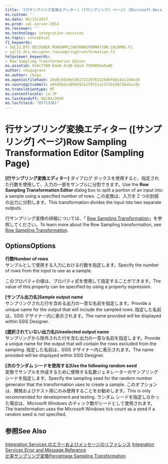 ```yaml
---
title: '[行サンプリング変換エディター] ([サンプリング] ページ) |Microsoft Docs'
ms.custom: ''
ms.date: 06/13/2017
ms.prod: sql-server-2014
ms.reviewer: ''
ms.technology: integration-services
ms.topic: conceptual
f1_keywords:
- SQL12.DTS.DESIGNER.ROWSAMPLINGTRANSFORMATION.COLUMNS.F1
- sql12.dts.designer.rowsamplingtransformation.f1
helpviewer_keywords:
- Row Sampling Transformation Editor
ms.assetid: 544c7709-6de0-4c08-bda3-759985be9a05
author: chugugrace
ms.author: chugu
ms.openlocfilehash: 26d0c0439e548172225f02220d8f6814a1168ea9
ms.sourcegitcommit: ad4d92dce894592a259721a1571b1d8736abacdb
ms.translationtype: MT
ms.contentlocale: ja-JP
ms.lasthandoff: 08/04/2020
ms.locfileid: "87713261"
---
```

# <a name="row-sampling-transformation-editor-sampling-page"></a><span data-ttu-id="cabb6-102">行サンプリング変換エディター ([サンプリング] ページ)</span><span class="sxs-lookup"><span data-stu-id="cabb6-102">Row Sampling Transformation Editor (Sampling Page)</span></span>
  <span data-ttu-id="cabb6-103">**[行サンプリング変換エディター]** ダイアログ ボックスを使用すると、指定された行数を使用して、入力の一部をサンプルに分割できます。</span><span class="sxs-lookup"><span data-stu-id="cabb6-103">Use the **Row Sampling Transformation Editor** dialog box to split a portion of an input into a sample using a specified number of rows.</span></span> <span data-ttu-id="cabb6-104">この変換は、入力を 2 つの別個の出力に分割します。</span><span class="sxs-lookup"><span data-stu-id="cabb6-104">This transformation divides the input into two separate outputs.</span></span>  
  
 <span data-ttu-id="cabb6-105">行サンプリング変換の詳細については、「 [Row Sampling Transformation](data-flow/transformations/row-sampling-transformation.md)」を参照してください。</span><span class="sxs-lookup"><span data-stu-id="cabb6-105">To learn more about the Row Sampling transformation, see [Row Sampling Transformation](data-flow/transformations/row-sampling-transformation.md).</span></span>  
  
## <a name="options"></a><span data-ttu-id="cabb6-106">Options</span><span class="sxs-lookup"><span data-stu-id="cabb6-106">Options</span></span>  
 <span data-ttu-id="cabb6-107">**行数**</span><span class="sxs-lookup"><span data-stu-id="cabb6-107">**Number of rows**</span></span>  
 <span data-ttu-id="cabb6-108">サンプルとして使用する入力における行数を指定します。</span><span class="sxs-lookup"><span data-stu-id="cabb6-108">Specify the number of rows from the input to use as a sample.</span></span>  
  
 <span data-ttu-id="cabb6-109">このプロパティの値は、プロパティ式を使用して指定することができます。</span><span class="sxs-lookup"><span data-stu-id="cabb6-109">The value of this property can be specified by using a property expression.</span></span>  
  
 <span data-ttu-id="cabb6-110">**[サンプル出力名]**</span><span class="sxs-lookup"><span data-stu-id="cabb6-110">**Sample output name**</span></span>  
 <span data-ttu-id="cabb6-111">サンプリングされた行を含める出力の一意な名前を指定します。</span><span class="sxs-lookup"><span data-stu-id="cabb6-111">Provide a unique name for the output that will include the sampled rows.</span></span> <span data-ttu-id="cabb6-112">指定した名前は、SSIS デザイナー内に表示されます。</span><span class="sxs-lookup"><span data-stu-id="cabb6-112">The name provided will be displayed within SSIS Designer.</span></span>  
  
 <span data-ttu-id="cabb6-113">**[選択されていない出力名]**</span><span class="sxs-lookup"><span data-stu-id="cabb6-113">**Unselected output name**</span></span>  
 <span data-ttu-id="cabb6-114">サンプリングから除外された行を含む出力の一意な名前を指定します。</span><span class="sxs-lookup"><span data-stu-id="cabb6-114">Provide a unique name for the output that will contain the rows excluded from the sampling.</span></span> <span data-ttu-id="cabb6-115">指定した名前は、SSIS デザイナー内に表示されます。</span><span class="sxs-lookup"><span data-stu-id="cabb6-115">The name provided will be displayed within SSIS Designer.</span></span>  
  
 <span data-ttu-id="cabb6-116">**[次のランダム シードを使用する]**</span><span class="sxs-lookup"><span data-stu-id="cabb6-116">**Use the following random seed**</span></span>  
 <span data-ttu-id="cabb6-117">変換でサンプルを作成するために使用する乱数ジェネレーターのサンプリング シードを指定します。</span><span class="sxs-lookup"><span data-stu-id="cabb6-117">Specify the sampling seed for the random number generator that the transformation uses to create a sample.</span></span> <span data-ttu-id="cabb6-118">このオプションは、開発およびテスト用にのみ使用することをお勧めします。</span><span class="sxs-lookup"><span data-stu-id="cabb6-118">This is only recommended for development and testing.</span></span> <span data-ttu-id="cabb6-119">ランダム シードを指定しなかった場合は、Microsoft Windows のティック数がシードとして使用されます。</span><span class="sxs-lookup"><span data-stu-id="cabb6-119">The transformation uses the Microsoft Windows tick count as a seed if a random seed is not specified.</span></span>  
  
## <a name="see-also"></a><span data-ttu-id="cabb6-120">参照</span><span class="sxs-lookup"><span data-stu-id="cabb6-120">See Also</span></span>  
 <span data-ttu-id="cabb6-121">[Integration Services のエラーおよびメッセージのリファレンス](../../2014/integration-services/integration-services-error-and-message-reference.md) </span><span class="sxs-lookup"><span data-stu-id="cabb6-121">[Integration Services Error and Message Reference](../../2014/integration-services/integration-services-error-and-message-reference.md) </span></span>  
 [<span data-ttu-id="cabb6-122">比率サンプリング変換</span><span class="sxs-lookup"><span data-stu-id="cabb6-122">Percentage Sampling Transformation</span></span>](data-flow/transformations/percentage-sampling-transformation.md)  
  
  
